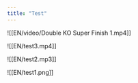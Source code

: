 ```yaml
---
title: "Test"
---
```

![[EN/video/Double KO Super Finish 1.mp4]]

![[EN/test3.mp4]]

![[EN/test2.mp3]]

![[EN/test1.png]]